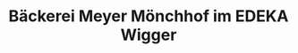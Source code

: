 ---
title: "Bäckerei Meyer Mönchhof im EDEKA Wigger"
url: /berne/baeckerei-meyer-moenchhof-im-edeka-wigger/
shop: Bäckerei
---